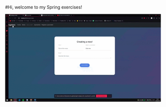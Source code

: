 #Hi, welcome to my Spring exercises!

<div>
  <img src= "https://github.com/Juli-CVidal/Spring-Egg-News/blob/master/preview.gif"/>
</div>
